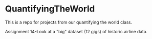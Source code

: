 # QuantifyingTheWorld
This is a repo for projects from our quantifying the world class.

Assignment 14-Look at a "big" dataset (12 gigs) of historic airline data.
